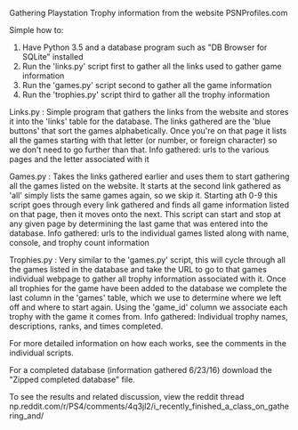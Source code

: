 Gathering Playstation Trophy information from the website PSNProfiles.com

Simple how to: 
1) Have Python 3.5 and a database program such as "DB Browser for SQLite" installed
2) Run the 'links.py' script first to gather all the links used to gather game information
3) Run the 'games.py' script second to gather all the game information 
4) Run the 'trophies.py' script third to gather all the trophy information

Links.py : 
  Simple program that gathers the links from the website and stores it into the 'links' table for the database. The links gathered are the 'blue buttons' that sort the games alphabetically. Once you're on that page it lists all the games starting with that letter (or number, or foreign character) so we don't need to go further than that. 
  Info gathered: urls to the various pages and the letter associated with it
  
Games.py : 
  Takes the links gathered earlier and uses them to start gathering all the games listed on the website. It starts at the second link gathered as 'all' simply lists the same games again, so we skip it. Starting ath 0-9 this script goes through every link gathered and finds all game information listed on that page, then it moves onto the next. This script can start and stop at any given page by determining the last game that was entered into the database.
  Info gathered: urls to the individual games listed along with name, console, and trophy count information
  
Trophies.py : 
  Very similar to the 'games.py' script, this will cycle through all the games listed in the database and take the URL to go to that games individual webpage to gather all trophy information associated with it. Once all trophies for the game have been added to the database we complete the last column in the 'games' table, which we use to determine where we left off and where to start again. Using the 'game_id' column we associate each trophy with the game it comes from. 
  Info gathered: Individual trophy names, descriptions, ranks, and times completed. 
  
For more detailed information on how each works, see the comments in the individual scripts. 
  
For a completed database (information gathered 6/23/16) download the "Zipped completed database" file. 
  
To see the results and related discussion, view the reddit thread np.reddit.com/r/PS4/comments/4q3jl2/i_recently_finished_a_class_on_gathering_and/
